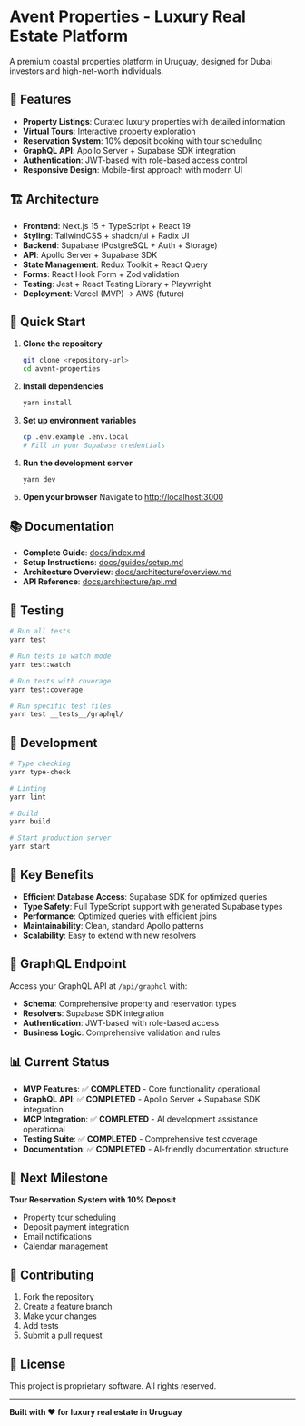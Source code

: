 # Avent Properties - Luxury Real Estate Platform

A premium coastal properties platform in Uruguay, designed for Dubai investors and high-net-worth individuals.

## 🚀 **Features**

- **Property Listings**: Curated luxury properties with detailed information
- **Virtual Tours**: Interactive property exploration
- **Reservation System**: 10% deposit booking with tour scheduling
- **GraphQL API**: Apollo Server + Supabase SDK integration
- **Authentication**: JWT-based with role-based access control
- **Responsive Design**: Mobile-first approach with modern UI

## 🏗️ **Architecture**

- **Frontend**: Next.js 15 + TypeScript + React 19
- **Styling**: TailwindCSS + shadcn/ui + Radix UI
- **Backend**: Supabase (PostgreSQL + Auth + Storage)
- **API**: Apollo Server + Supabase SDK
- **State Management**: Redux Toolkit + React Query
- **Forms**: React Hook Form + Zod validation
- **Testing**: Jest + React Testing Library + Playwright
- **Deployment**: Vercel (MVP) → AWS (future)

## 🚀 **Quick Start**

1. **Clone the repository**
   ```bash
   git clone <repository-url>
   cd avent-properties
   ```

2. **Install dependencies**
   ```bash
   yarn install
   ```

3. **Set up environment variables**
   ```bash
   cp .env.example .env.local
   # Fill in your Supabase credentials
   ```

4. **Run the development server**
   ```bash
   yarn dev
   ```

5. **Open your browser**
   Navigate to [http://localhost:3000](http://localhost:3000)

## 📚 **Documentation**

- **Complete Guide**: [docs/index.md](docs/index.md)
- **Setup Instructions**: [docs/guides/setup.md](docs/guides/setup.md)
- **Architecture Overview**: [docs/architecture/overview.md](docs/architecture/overview.md)
- **API Reference**: [docs/architecture/api.md](docs/architecture/api.md)

## 🧪 **Testing**

```bash
# Run all tests
yarn test

# Run tests in watch mode
yarn test:watch

# Run tests with coverage
yarn test:coverage

# Run specific test files
yarn test __tests__/graphql/
```

## 🚀 **Development**

```bash
# Type checking
yarn type-check

# Linting
yarn lint

# Build
yarn build

# Start production server
yarn start
```

## 🌟 **Key Benefits**

- **Efficient Database Access**: Supabase SDK for optimized queries
- **Type Safety**: Full TypeScript support with generated Supabase types
- **Performance**: Optimized queries with efficient joins
- **Maintainability**: Clean, standard Apollo patterns
- **Scalability**: Easy to extend with new resolvers

## 🔧 **GraphQL Endpoint**

Access your GraphQL API at `/api/graphql` with:
- **Schema**: Comprehensive property and reservation types
- **Resolvers**: Supabase SDK integration
- **Authentication**: JWT-based with role-based access
- **Business Logic**: Comprehensive validation and rules

## 📊 **Current Status**

- **MVP Features**: ✅ **COMPLETED** - Core functionality operational
- **GraphQL API**: ✅ **COMPLETED** - Apollo Server + Supabase SDK integration
- **MCP Integration**: ✅ **COMPLETED** - AI development assistance operational
- **Testing Suite**: ✅ **COMPLETED** - Comprehensive test coverage
- **Documentation**: ✅ **COMPLETED** - AI-friendly documentation structure

## 🎯 **Next Milestone**

**Tour Reservation System with 10% Deposit**
- Property tour scheduling
- Deposit payment integration
- Email notifications
- Calendar management

## 🤝 **Contributing**

1. Fork the repository
2. Create a feature branch
3. Make your changes
4. Add tests
5. Submit a pull request

## 📄 **License**

This project is proprietary software. All rights reserved.

---

**Built with ❤️ for luxury real estate in Uruguay**